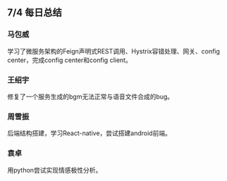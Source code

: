 ## 7/4 每日总结

### 马包威
学习了微服务架构的Feign声明式REST调用、Hystrix容错处理、网关、config center，完成config center和config client。

### 王绍宇
修复了一个服务生成的bgm无法正常与语音文件合成的bug。

### 周雪振
后端结构搭建，学习React-native，尝试搭建android前端。

### 袁卓
用python尝试实现情感极性分析。